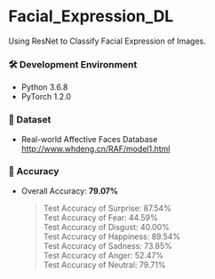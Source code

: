 # Facial_Expression_DL
 Using ResNet to Classify Facial Expression of Images.

### 🛠 Development Environment
* Python 3.6.8
* PyTorch 1.2.0

### 💾 Dataset
* Real-world Affective Faces Database 
<br> http://www.whdeng.cn/RAF/model1.html

### 🎯 Accuracy
* Overall Accuracy: **79.07%**
  > Test Accuracy of Surprise: 87.54% <br>
 Test Accuracy of Fear: 44.59% <br>
 Test Accuracy of Disgust: 40.00% <br>
 Test Accuracy of Happiness: 89.54% <br>
 Test Accuracy of Sadness: 73.85%  <br>
 Test Accuracy of Anger: 52.47% <br>
 Test Accuracy of Neutral: 79.71% <br>
